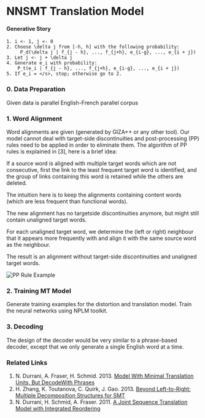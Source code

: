 NNSMT Translation Model
=======================


#### Generative Story

```
1. i <- 1, j <- 0
2. Choose \delta j from [-h, h] with the following probability:
	 P_d(\delta j | f_{j - h}, ..., f_{j+h}, e_{i-g}, ..., e_{i + j})
3. Let j <- j + \delta j
4. Generate e_i with probability:
    P_t(e_i | f_{j - h}, ..., f_{j+h}, e_{i-g}, ..., e_{i + j})
5. If e_i = </s>, stop; otherwise go to 2.
```

### 0. Data Preparation

Given data is parallel English-French parallel corpus

### 1. Word Alignment

Word alignments are given (generated by GIZA++ or any other tool). Our model cannot deal with target-side discontinuities and post-processing (PP) rules need to be applied in order to eliminate them. The algorithm of PP rules is explained in [3], here is a brief idea:


If a source word is aligned with multiple target words which are not consecutive, first the link to the least frequent target word is identified, and the group of links containing this word is retained while the others are deleted.

The intuition here is to keep the alignments containing content words (which are less frequent than functional words).

The new alignment has no targetside discontinuities anymore, but might still contain unaligned target words.

For each unaligned target word, we determine the (left or right) neighbour that it appears more frequently with and align it with the same source word as the neighbour.

The result is an alignment without target-side discontinuities and unaligned target words.

![PP Rule Example](https://raw.github.com/zaycev/nnsmt/master/media/durrani_pp_aligment.png "PP Rule Example")

### 2. Training MT Model

Generate training examples for the distortion and translation model.
Train the neural networks using NPLM toolkit.

### 3. Decoding

The design of the decoder would be very similar to a phrase-based decoder, except that we only generate a single English word at a time.

### Related Links

1. N. Durrani, A. Fraser, H. Schmid. 2013. [Model With Minimal Translation Units, But DecodeWith Phrases](http://www.cis.uni-muenchen.de/~fraser/pubs/durrani_naacl2013.pdf)
2. H. Zhang, K. Toutanova, C. Quirk, J. Gao. 2013. [Beyond Left-to-Right: Multiple Decomposition Structures for SMT](http://research.microsoft.com/en-us/um/people/jfgao/paper/2013/mtu.pdf)
3. N. Durrani, H. Schmid, A. Fraser. 2011. [A Joint Sequence Translation Model with Integrated Reordering](http://aclweb.org/anthology//P/P11/P11-1105.pdf)

